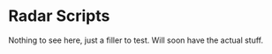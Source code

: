 Radar Scripts
=============

Nothing to see here, just a filler to test. Will soon have the actual stuff.
